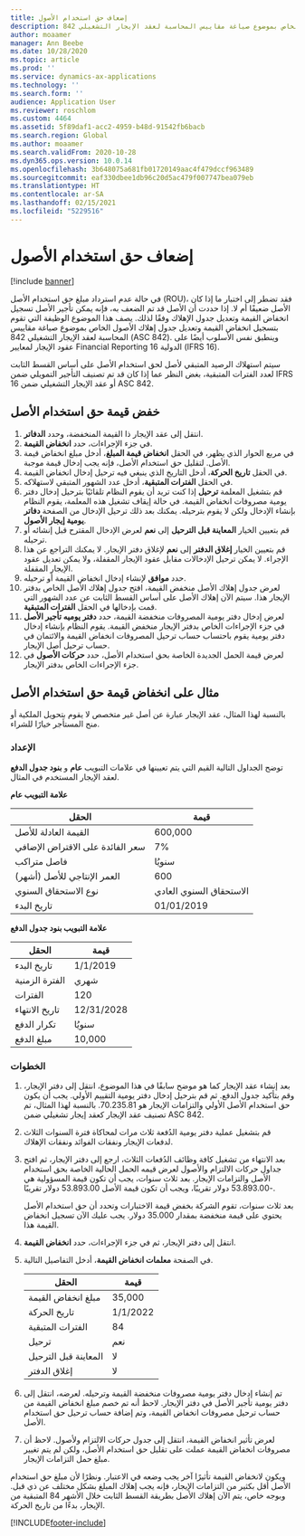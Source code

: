 ```yaml
---
title: إضعاف حق استخدام الأصول
description: يصف هذا الموضوع الوظيفة التي تقوم بتسجيل انخفاض قيمة وتعديل جدول إهلاك الأصول الخاص بموضوع صياغة مقاييس المحاسبة لعقد الإيجار التشغيلي 842 (ASC 842).
author: moaamer
manager: Ann Beebe
ms.date: 10/28/2020
ms.topic: article
ms.prod: ''
ms.service: dynamics-ax-applications
ms.technology: ''
ms.search.form: ''
audience: Application User
ms.reviewer: roschlom
ms.custom: 4464
ms.assetid: 5f89daf1-acc2-4959-b48d-91542fb6bacb
ms.search.region: Global
ms.author: moaamer
ms.search.validFrom: 2020-10-28
ms.dyn365.ops.version: 10.0.14
ms.openlocfilehash: 3b648075a681fb01720149aac4f479dccf963489
ms.sourcegitcommit: eaf330dbee1db96c20d5ac479f007747bea079eb
ms.translationtype: HT
ms.contentlocale: ar-SA
ms.lasthandoff: 02/15/2021
ms.locfileid: "5229516"
---
```

# <a name="impair-right-of-use-assets"></a>إضعاف حق استخدام الأصول

[!include [banner](../includes/banner.md)]

في حالة عدم استرداد مبلغ حق استخدام الأصل (ROU)، فقد تضطر إلى اختبار ما إذا كان الأصل ضعيفًا أم لا. إذا حددت أن الأصل قد تم الضعف به، فإنه يمكن تأجير الأصل تسجيل انخفاض القيمة وتعديل جدول الإهلاك وفقًا لذلك. يصف هذا الموضوع الوظيفة التي تقوم بتسجيل انخفاض القيمة وتعديل جدول إهلاك الأصول الخاص بموضوع صياغة مقاييس المحاسبة لعقد الإيجار التشغيلي 842 (ASC 842). وينطبق نفس الأسلوب أيضًا على عقود الإيجار لمعايير Financial Reporting الدولية 16 (IFRS 16).

سيتم استهلاك الرصيد المتبقي لأصل لحق استخدام الأصل على أساس القسط الثابت لعدد الفترات المتبقية، بغض النظر عما إذا كان قد تم تصنيف التأجير التمويلي ضمن IFRS 16 أو عقد الإيجار التشغيلي ضمن ASC 842.

## <a name="impair-an-rou-asset"></a>خفض قيمة حق استخدام الأصل

1. انتقل إلى عقد الإيجار ذا القيمة المنخفضة، وحدد **الدفاتر**.
2. في جزء الإجراءات، حدد **انخفاض القيمة**.
3. في مربع الحوار الذي يظهر، في الحقل **انخفاض قيمة المبلغ**، أدخل مبلغ انخفاض قيمة الأصل. لتقليل حق استخدام الأصل، فإنه يجب إدخال قيمة موجبة.
4. في الحقل **تاريخ الحركة**، أدخل التاريخ الذي ينبغي فيه ترحيل إدخال انخفاض القيمة.
5. في الحقل **الفترات المتبقية**، أدخل عدد الشهور المتبقي لاستهلاكه.
6. قم بتشغيل المعلمة **ترحيل** إذا كنت تريد أن يقوم النظام تلقائيًا بترحيل إدخال دفتر يومية مصروفات انخفاض القيمة. في حالة إيقاف تشغيل هذه المعلمة، يقوم النظام بإنشاء الإدخال ولكن لا يقوم بترحيله. يمكنك بعد ذلك ترحيل الإدخال من الصفحة **دفاتر يومية إيجار الأصول**.
7. قم بتعيين الخيار **المعاينة قبل الترحيل** إلى **نعم** لعرض الإدخال المقترح قبل إنشائه أو ترحيله.
8. قم بتعيين الخيار **إغلاق الدفتر** إلى **نعم** لإغلاق دفتر الإيجار. لا يمكنك التراجع عن هذا الإجراء. لا يمكن ترحيل الإدخالات مقابل عقود الإيجار المقفلة، ولا يمكن تعديل عقود الإيجار المقفلة.
9. حدد **موافق** لإنشاء إدخال انخفاض القيمة أو ترحيله.
10. لعرض جدول إهلاك الأصل منخفض القيمة، افتح جدول إهلاك الأصل الخاص بدفتر الإيجار هذا. سيتم الآن إهلاك الأصل على أساس القسط الثابت عن عدد الشهور التي قمت بإدخالها في الحقل **الفترات المتبقية**.
11. لعرض إدخال دفتر يومية المصروفات منخفضة القيمة، حدد **دفتر يوميه تأجير الأصل** في جزء الإجراءات الخاص بدفتر الإيجار منخفض القيمة. يقوم النظام بإنشاء إدخال دفتر يومية يقوم باحتساب حساب ترحيل المصروفات انخفاض القيمة والائتمان في حساب ترحيل أصل الإيجار.
12. لعرض قيمة الحمل الجديدة الخاصة بحق استخدام الأصل، حدد **حركات الأصول** في جزء الإجراءات الخاص بدفتر الإيجار.

## <a name="example-of-rou-asset-impairment"></a>مثال على انخفاض قيمة حق استخدام الأصل

بالنسبة لهذا المثال، عقد الإيجار عبارة عن أصل غير متخصص لا يقوم بتحويل الملكية أو منح المستأجر خيارًا للشراء.

### <a name="setup"></a>الإعداد

توضح الجداول التالية القيم التي يتم تعيينها في علامات التبويب **عام** و **بنود جدول الدفع** لعقد الإيجار المستخدم في المثال.

**علامة التبويب عام**

| الحقل                      | قيمة            |
|----------------------------|------------------|
| القيمة العادلة للأصل    | 600,000          |
| سعر الفائدة على الاقتراض الإضافي | 7%               |
| فاصل متراكب       | سنويُا         |
| العمر الإنتاجي للأصل (أشهر) | 600              |
| نوع الاستحقاق السنوي               | الاستحقاق السنوي العادي |
| تاريخ البدء          | 01/01/2019       |

**علامة التبويب بنود جدول الدفع**

| الحقل             | قيمة      |
|-------------------|------------|
| تاريخ البدء        | 1/1/2019   |
| الفترة الزمنية   | شهري    |
| الفترات           | 120        |
| تاريخ الانتهاء          | 12/31/2028 |
| تكرار الدفع | سنويُا   |
| مبلغ الدفع    | 10,000     |

### <a name="steps"></a>الخطوات

1. بعد إنشاء عقد الإيجار كما هو موضح سابقًا في هذا الموضوع، انتقل إلى دفتر الإيجار، وقم بتأكيد جدول الدفع. ثم قم بترحيل إدخال دفتر يومية التقييم الأولي. يجب أن يكون حق استخدام الأصل الأولي والتزامات الإيجار هو 70.235.81. بالنسبة لهذا المثال، تم تصنيف عقد الإيجار كعقد إيجار تشغيلي ضمن ASC 842.
2. قم بتشغيل عملية دفتر يومية الدُفعة ثلاث مرات لمحاكاة فترة السنوات الثلاث لدفعات الإيجار ونفقات الفوائد ونفقات الإهلاك.
3. بعد الانتهاء من تشغيل كافة وظائف الدُفعات الثلاث، ارجع إلى دفتر الإيجار، ثم افتح جداول حركات الالتزام والأصول لعرض قيمه الحمل الحالية الخاصة بحق استخدام الأصل والتزامات الإيجار. بعد ثلاث سنوات، يجب أن تكون قيمة المسؤولية هي -53.893.00 دولار تقريبًا، ويجب أن تكون قيمة الأصل 53.893.00 دولار تقريبًا. 

    بعد ثلاث سنوات، تقوم الشركة بخفض قيمة الاختبارات وتحدد أن حق استخدام الأصل يحتوي على قيمة منخفضة بمقدار 35.000 دولار. يجب عليك الآن تسجيل انخفاض القيمة هذا.
    
4. انتقل إلى دفتر الإيجار، ثم في جزء الإجراءات، حدد **انخفاض القيمة**.
5. في الصفحة **معلمات انخفاض القيمة**، أدخل التفاصيل التالية.

    | الحقل                  | قيمة    |
    |------------------------|----------|
    | مبلغ انخفاض القيمة      | 35,000   |
    | تاريخ الحركة       | 1/1/2022 |
    | الفترات المتبقية      | 84       |
    | ترحيل                   | نعم      |
    | المعاينة قبل الترحيل | لا       |
    | إغلاق الدفتر             | لا       |

6. تم إنشاء إدخال دفتر يومية مصروفات منخفضة القيمة وترحيله. لعرضه، انتقل إلى دفتر يومية تأجير الأصل في دفتر الإيجار. لاحظ أنه تم خصم مبلغ انخفاض القيمة من حساب ترحيل مصروفات انخفاض القيمة، وتم إضافة حساب ترحيل حق استخدام الأصل.
7. لعرض تأثير انخفاض القيمة، انتقل إلى جدول حركات الالتزام ولأصول. لاحظ أن مصروفات انخفاض القيمة عملت على تقليل حق استخدام الأصل، ولكن لم يتم تغيير مبلغ حمل التزامات الإيجار.

ويكون لانخفاض القيمة تأثيرًا آخر يجب وضعه في الاعتبار. ونظرًا لأن مبلغ حق استخدام الأصل أقل بكثير من التزامات الإيجار، فإنه يجب إهلاك المبلغ بشكل مختلف عن ذي قبل. وبوجه خاص، يتم الآن إهلاك الأصل بطريقة القسط الثابت خلال الأشهر 84 المتبقية من الإيجار، بدءًا من تاريخ الحركة.


[!INCLUDE[footer-include](../../includes/footer-banner.md)]